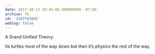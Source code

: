```yaml
---
date: 2017-10-11 10:44:05.000000000 -07:00
archive: fb
id: '1507743845'
weblog: false
---
```


A Grand Unified Theory: 

Its turtles most of the way down but then it’s physics the rest of the way.
